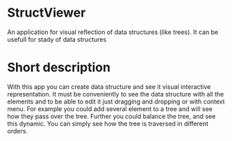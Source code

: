 # StructViewer
An application for visual reflection of data structures (like trees). It can be usefull for stady of data structures

# Short description
With this app you can create data structure and see it visual interactive representation. It must be conveniently to see the data structure with all the elements and to be able to edit it just dragging and dropping or with context menu. For example you could add several element to a tree and will see how they pass over the tree. Further you could balance the tree, and see this dynamic. You can simply see how the tree is traversed in different orders.
